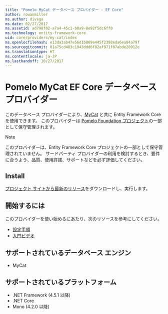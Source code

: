 ```yaml
---
title: "Pomelo MyCat データベース プロバイダー - EF Core"
author: rowanmiller
ms.author: divega
ms.date: 02/27/2017
ms.assetid: ad798f02-a7a4-45c1-b0a9-8e92f5dc6ff0
ms.technology: entity-framework-core
uid: core/providers/my-cat/index
ms.openlocfilehash: e13da3ab47e56d1b869e445f2398eda6ea84a79f
ms.sourcegitcommit: 01a75cd483c1943ddd6f82af971f07abde20912e
ms.translationtype: HT
ms.contentlocale: ja-JP
ms.lasthandoff: 10/27/2017
---
```

# <a name="pomelo-mycat-ef-core-database-provider"></a>Pomelo MyCat EF Core データベース プロバイダー

このデータベース プロバイダーにより、[MyCat](https://github.com/MyCATApache/Mycat-Server) と共に Entity Framework Core を使用できます。 このプロバイダーは [Pomelo Foundation プロジェクト](https://github.com/PomeloFoundation/Entity-Framework-Core-MyCat-Proxy)の一部として保守管理されます。

> [!NOTE]  
> このプロバイダーは、Entity Framework Core プロジェクトの一部として保守管理されていません。 サードパーティ プロバイダーの利用を検討するとき、要件に合うよう、品質、使用許諾、サポートなどを必ず評価してください。

## <a name="install"></a>Install

[プロジェクト サイトから最新のリリース](https://github.com/PomeloFoundation/Entity-Framework-Core-MyCat-Proxy/releases)をダウンロードし、実行します。

## <a name="get-started"></a>開始するには

このプロバイダーを使い始めるにあたり、次のリソースを参考にしてください。
 * [設定手順](https://github.com/aspnet/EntityFramework.Docs/issues/252)
 * [入門ビデオ](https://www.youtube.com/watch?v=q0CXfFNtMZo)

## <a name="supported-database-engines"></a>サポートされているデータベース エンジン

* MyCat

## <a name="supported-platforms"></a>サポートされているプラットフォーム

* .NET Framework (4.5.1 以降)
* .NET Core
* Mono (4.2.0 以降)
